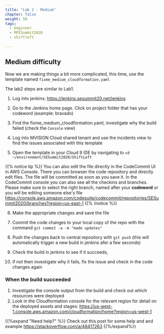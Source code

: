 ```yaml
---
title: "Lab 2 - Medium"
chapter: false
weight: 50
tags:
  - beginner
  - MFESummit2020
  - shiftleft
  
---
```



## Medium difficulty
Now we are making things a bit more complicated, this time, use the template named `fixme_medium_cloudformation.yaml`

The lab2 steps are similar to Lab1.

1. Log into jenkins: https://jenkins.sesummit20.net/jenkins

2. Go to the Jenkins home page. Click on project folder that has your codeword (example: bravado)

3. Find the fixme_medium_cloudformation.yaml, investigate why the build failed (check the `Console` view)

4. Log into MVISION Cloud shared tenant and use the incidents view to find the issues associated with this template

5. Open the template in your Cloud 9 IDE by navigating to `cd ~/environment/SESummit2020/ShiftLeft`


{{% notice tip %}}
You can also edit the file directly in the CodeCommit UI in AWS Console. There you can browser the code repository and directly edit files. The file will be committed as soon as you save it. In the CodeCommit console you can also see all the checkins and branches.
Please make sure to select the right branch, named after your **codeword** or you will be editing someone else's file
https://console.aws.amazon.com/codesuite/codecommit/repositories/SESummit2020/branches?region=us-east-1 
{{% /notice %}}

6. Make the appropriate changes and save the file

7. Commit the code changes to your local copy of the repo with the command ``git commit -a -m "made updates"``

8. Push the changes back to central repository with ``git push`` (this will automatically trigger a new build in jenkins afer a few seconds)

9. Check the build in jenkins to see if it succeeds, 

10. if not then investigate why it fails, fix the issue and check in the code changes again 


### When the build succeeded
1. Investigate the console output from the build and check out which resources were deployed
1. Look in the Cloudformation console for the relevant region for detail on the deployed assets and stages: https://us-west-1.console.aws.amazon.com/cloudformation/home?region=us-west-1

{{%expand "Need help?" %}}
Check out this post for some help and and example
https://stackoverflow.com/a/48417263
{{%/expand%}}
